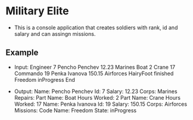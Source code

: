 ﻿# Military Elite

* This is a console application that creates soldiers with rank, id and salary and can assingn missions.

## Example 

* Input: Engineer 7 Pencho Penchev 12.23 Marines Boat 2 Crane 17
 Commando 19 Penka Ivanova 150.15 Airforces HairyFoot finished Freedom inProgress
 End
 
* Output: Name: Pencho Penchev Id: 7 Salary: 12.23
 Corps: Marines
 Repairs:
   Part Name: Boat Hours Worked: 2
   Part Name: Crane Hours Worked: 17
 Name: Penka Ivanova Id: 19 Salary: 150.15
 Corps: Airforces
 Missions:
   Code Name: Freedom State: inProgress